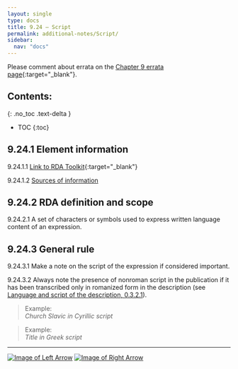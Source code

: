 ```yaml
---
layout: single
type: docs
title: 9.24 — Script
permalink: additional-notes/Script/
sidebar:
  nav: "docs"
---
```


Please comment about errata on the [Chapter 9 errata page](https://docs.google.com/document/d/1O-4HOsrSwNPkw28P9J9SWmJv0cwGZ0DGGSfXrEWaaO0/edit#bookmark=id.rzt2dp2sx4w4){:target="_blank"}.

## Contents:
{: .no_toc .text-delta }

- TOC
{:toc}

## 9.24.1 Element information

<a name="9.24.1.1">9.24.1.1</a> [Link to RDA Toolkit](https://beta.rdatoolkit.org/Content/Index?externalId=en-US_ala-a89bae56-7f62-3c32-bd61-51fc145b0385){:target="_blank"}

<a name="9.24.1.2">9.24.1.2</a> [Sources of information](/DCRMR/additional-notes/#9011-sources-of-information)

## 9.24.2 RDA definition and scope

<a name="9.24.2.1">9.24.2.1</a> A set of characters or symbols used to express written language content of an expression.

## 9.24.3 General rule

<a name="9.24.3.1">9.24.3.1</a> Make a note on the script of the expression if considered important.

<a name="9.24.3.2">9.24.3.2</a> Always note the presence of nonroman script in the publication if it has been transcribed only in romanized form in the description (see [Language and script of the description, 0.3.2.1](/DCRMR/general-rules/Language-and-script-of-the-description/#0.3.2.1)).

>Example:  
><CITE>Church Slavic in Cyrillic script</CITE>

>Example:  
><CITE>Title in Greek script</CITE>

---

[![Image of Left Arrow](https://rbms-bsc.github.io/DCRMR/assets/pictures/navigation/Arrow_Left.png "9.23 — Language of expression")](/DCRMR/additional-notes/Language-of-expression/) [![Image of Right Arrow](https://rbms-bsc.github.io/DCRMR/assets/pictures/navigation/Arrow_Right.png "9.25 — Summarization of content")](/DCRMR/additional-notes/Summarization-of-content/)

